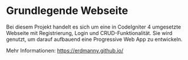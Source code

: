 # Grundlegende Webseite

Bei diesem Projekt handelt es sich um eine in CodeIgniter 4 umgesetzte Webseite mit Registrierung, Login und CRUD-Funktionalität. Sie wird genutzt, um darauf aufbauend eine Progressive Web App zu entwickeln.

Mehr Informationen: https://erdmanny.github.io/
